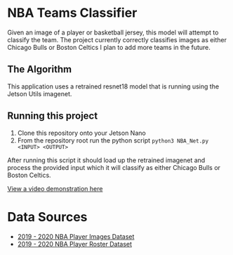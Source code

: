 # NBA Teams Classifier

Given an image of  a player or basketball jersey, this model will attempt to classify the team.
The project currently correctly classifies images as either Chicago Bulls or Boston Celtics
I plan to add more teams in the future.




## The Algorithm

This application uses a retrained resnet18 model that is running using the Jetson Utils imagenet.


## Running this project
1. Clone this repository onto your Jetson Nano 
2. From the repository root run the python script `python3 NBA_Net.py <INPUT> <OUTPUT>`

After running this script it should load up the retrained imagenet and process the provided input which it will
classify as either Chicago Bulls or Boston Celtics.


[View a video demonstration here](./DemoOutput.mp4)



# Data Sources
* [2019 - 2020 NBA Player Images Dataset](https://www.kaggle.com/datasets/djjerrish/nba-player-image-dataset-201920)
* [2019 - 2020  NBA Player Roster Dataset](https://www.kaggle.com/datasets/nicklauskim/nba-per-game-stats-201920)
